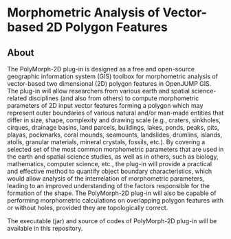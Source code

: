# Morphometric Analysis of Vector-based 2D Polygon Features

## About

The PolyMorph-2D plug-in is designed as a free and open-source geographic information system (GIS) toolbox for morphometric analysis of vector-based two dimensional (2D) polygon features in OpenJUMP GIS. The plug-in will allow researchers from various earth and spatial science-related disciplines (and also from others) to compute morphometric parameters of 2D input vector features forming a polygon which may represent outer boundaries of various natural and/or man-made entities that differ in size, shape, complexity and drawing scale (e.g., craters, sinkholes, cirques, drainage basins, land parcels, buildings, lakes, ponds, peaks, pits, playas, pockmarks, coral mounds, seamounts, landslides, drumlins, islands, atolls, granular materials, mineral crystals, fossils, etc.). By covering a selected set of the most common morphometric parameters that are used in the earth and spatial science studies, as well as in others, such as biology, mathematics, computer science, etc., the plug-in will provide a practical and effective method to quantify object boundary characteristics, which would allow analysis of the interrelation of morphometric parameters, leading to an improved understanding of the factors responsible for the formation of the shape. The PolyMorph-2D plug-in will also be capable of performing morphometric calculations on overlapping polygon features with or without holes, provided they are topologically correct.

The executable (jar) and source of codes of PolyMorph-2D plug-in will be available in this repository.
